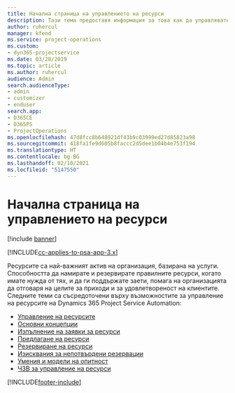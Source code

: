 ```yaml
---
title: Начална страница на управлението на ресурси
description: Тази тема предоставя информация за това как да управлявате ресурсите.
author: ruhercul
manager: kfend
ms.service: project-operations
ms.custom:
- dyn365-projectservice
ms.date: 03/28/2019
ms.topic: article
ms.author: ruhercul
audience: Admin
search.audienceType:
- admin
- customizer
- enduser
search.app:
- D365CE
- D365PS
- ProjectOperations
ms.openlocfilehash: 47d8fcc8b648921df43b9c03999ed27d85823a98
ms.sourcegitcommit: 418fa1fe9d605b8faccc2d5dee1b04b4e753f194
ms.translationtype: HT
ms.contentlocale: bg-BG
ms.lasthandoff: 02/10/2021
ms.locfileid: "5147550"
---
```

# <a name="resource-management-home-page"></a>Начална страница на управлението на ресурси

[!include [banner](../includes/psa-now-project-operations.md)]

[!INCLUDE[cc-applies-to-psa-app-3.x](../includes/cc-applies-to-psa-app-3x.md)]

Ресурсите са най-важният актив на организация, базирана на услуги. Способността да намирате и резервирате правилните ресурси, когато имате нужда от тях, и да ги поддържате заети, помага на организацията да отговаря на целите за приходи и за удовлетвореност на клиентите. Следните теми са съсредоточени върху възможностите за управление на ресурсите на Dynamics 365 Project Service Automation:

- [Управление на ресурсите](manage-resources.md)
- [Основни концепции](reports-key-concepts.md)
- [Изпълнение на заявки за ресурси](resource-management-fulfill-requests.md)
- [Предлагане на ресурси](resource-management-propose-resources.md)
- [Резервиране на ресурси](resource-management-book-resources-scheduleboard.md)
- [Изисквания за непотвърдени резервации](resource-management-softbook-requirements.md)
- [Умения и модели на опитност](resource-management-skills-proficiency.md)
- [ЧЗВ за управление на ресурси](resource-management-faq.md)


[!INCLUDE[footer-include](../includes/footer-banner.md)]